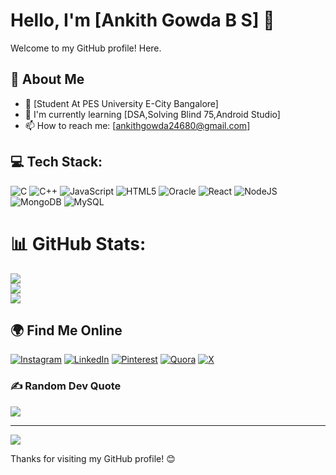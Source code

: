 # Hello, I'm [Ankith Gowda B S] 👋

Welcome to my GitHub profile! Here.

## 🧐 About Me
- 💼 [Student At PES University E-City Bangalore]
- 🌱 I'm currently learning [DSA,Solving Blind 75,Android Studio]
- 📫 How to reach me: [ankithgowda24680@gmail.com]

## 💻 Tech Stack:
![C](https://img.shields.io/badge/c-%2300599C.svg?style=for-the-badge&logo=c&logoColor=white) 
![C++](https://img.shields.io/badge/c++-%2300599C.svg?style=for-the-badge&logo=c%2B%2B&logoColor=white) 
![JavaScript](https://img.shields.io/badge/javascript-%23323330.svg?style=for-the-badge&logo=javascript&logoColor=%23F7DF1E) 
![HTML5](https://img.shields.io/badge/html5-%23E34F26.svg?style=for-the-badge&logo=html5&logoColor=white) 
![Oracle](https://img.shields.io/badge/Oracle-F80000?style=for-the-badge&logo=oracle&logoColor=white) 
![React](https://img.shields.io/badge/react-%2320232a.svg?style=for-the-badge&logo=react&logoColor=%2361DAFB) 
![NodeJS](https://img.shields.io/badge/node.js-6DA55F?style=for-the-badge&logo=node.js&logoColor=white) 
![MongoDB](https://img.shields.io/badge/MongoDB-%234ea94b.svg?style=for-the-badge&logo=mongodb&logoColor=white) 
![MySQL](https://img.shields.io/badge/mysql-4479A1.svg?style=for-the-badge&logo=mysql&logoColor=white)

# 📊 GitHub Stats:
![](https://github-readme-stats.vercel.app/api?username=Prajwal246800&theme=highcontrast&hide_border=false&include_all_commits=false&count_private=false)<br/>
![](https://github-readme-streak-stats.herokuapp.com/?user=Prajwal246800&theme=highcontrast&hide_border=false)<br/>
![](https://github-readme-stats.vercel.app/api/top-langs/?username=Prajwal246800&theme=highcontrast&hide_border=false&include_all_commits=false&count_private=false&layout=compact)

## 🌍 Find Me Online
[![Instagram](https://img.shields.io/badge/Instagram-%23E4405F.svg?logo=Instagram&logoColor=white)](https://www.instagram.com/prajwal_246800/) 
[![LinkedIn](https://img.shields.io/badge/LinkedIn-%230077B5.svg?logo=linkedin&logoColor=white)](https://www.linkedin.com/in/ankith-gowda-b-s-5b4bb52a8/)
[![Pinterest](https://img.shields.io/badge/Pinterest-%23E60023.svg?logo=Pinterest&logoColor=white)](https://pin.it/64z5UXy) 
[![Quora](https://img.shields.io/badge/Quora-%23B92B27.svg?logo=Quora&logoColor=white)](https://www.quora.com/profile/Ankith-Gowda-B-S?ch=10&oid=2427933564&share=0f1c9a23&srid=3CSZav&target_type=user) 
[![X](https://img.shields.io/badge/X-black.svg?logo=X&logoColor=white)](https://twitter.com/prajwalbs24680) 

### ✍️ Random Dev Quote
![](https://quotes-github-readme.vercel.app/api?type=horizontal&theme=radical)

---
[![](https://visitcount.itsvg.in/api?id=Prajwal246800&icon=0&color=0)](https://visitcount.itsvg.in)

Thanks for visiting my GitHub profile! 😊

